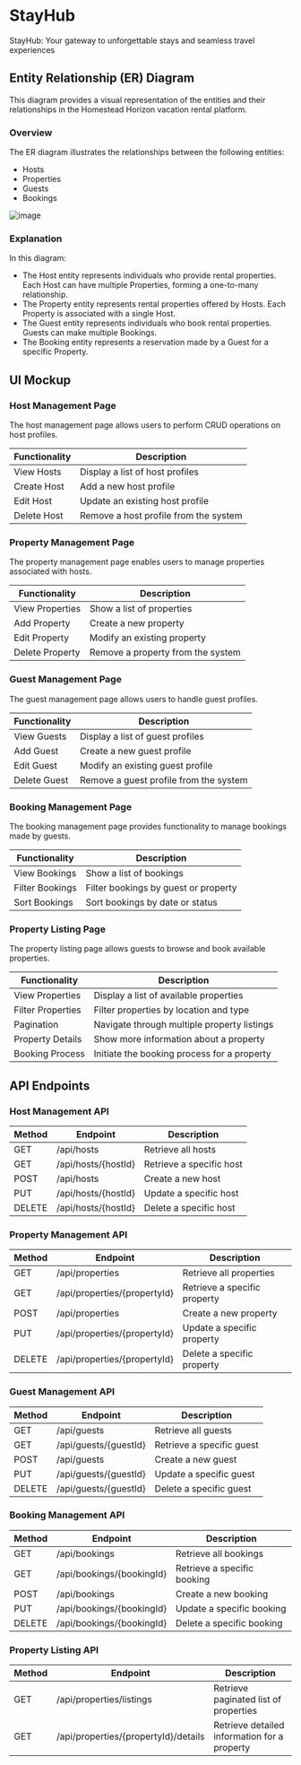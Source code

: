 # StayHub
StayHub: Your gateway to unforgettable stays and seamless travel experiences

## Entity Relationship (ER) Diagram

This diagram provides a visual representation of the entities and their relationships in the Homestead Horizon vacation rental platform.

### Overview

The ER diagram illustrates the relationships between the following entities:

- Hosts
- Properties
- Guests
- Bookings

![image](https://github.com/RiteshKumarShukla/StayHub/assets/110231091/79fb3258-c283-4838-9d47-f4cc856aa77d)

### Explanation

In this diagram:
- The Host entity represents individuals who provide rental properties. Each Host can have multiple Properties, forming a one-to-many relationship.
- The Property entity represents rental properties offered by Hosts. Each Property is associated with a single Host.
- The Guest entity represents individuals who book rental properties. Guests can make multiple Bookings.
- The Booking entity represents a reservation made by a Guest for a specific Property.


## UI Mockup

### Host Management Page

The host management page allows users to perform CRUD operations on host profiles.

| Functionality | Description |
| ------------- | ----------- |
| View Hosts | Display a list of host profiles |
| Create Host | Add a new host profile |
| Edit Host | Update an existing host profile |
| Delete Host | Remove a host profile from the system |

### Property Management Page

The property management page enables users to manage properties associated with hosts.

| Functionality | Description |
| ------------- | ----------- |
| View Properties | Show a list of properties |
| Add Property | Create a new property |
| Edit Property | Modify an existing property |
| Delete Property | Remove a property from the system |

### Guest Management Page

The guest management page allows users to handle guest profiles.

| Functionality | Description |
| ------------- | ----------- |
| View Guests | Display a list of guest profiles |
| Add Guest | Create a new guest profile |
| Edit Guest | Modify an existing guest profile |
| Delete Guest | Remove a guest profile from the system |

### Booking Management Page

The booking management page provides functionality to manage bookings made by guests.

| Functionality | Description |
| ------------- | ----------- |
| View Bookings | Show a list of bookings |
| Filter Bookings | Filter bookings by guest or property |
| Sort Bookings | Sort bookings by date or status |

### Property Listing Page

The property listing page allows guests to browse and book available properties.

| Functionality | Description |
| ------------- | ----------- |
| View Properties | Display a list of available properties |
| Filter Properties | Filter properties by location and type |
| Pagination | Navigate through multiple property listings |
| Property Details | Show more information about a property |
| Booking Process | Initiate the booking process for a property |


## API Endpoints

### Host Management API

| Method | Endpoint                | Description                      |
| ------ | ----------------------- | -------------------------------- |
| GET    | /api/hosts              | Retrieve all hosts               |
| GET    | /api/hosts/{hostId}     | Retrieve a specific host         |
| POST   | /api/hosts              | Create a new host                |
| PUT    | /api/hosts/{hostId}     | Update a specific host           |
| DELETE | /api/hosts/{hostId}     | Delete a specific host           |

### Property Management API

| Method | Endpoint                   | Description                         |
| ------ | -------------------------- | ----------------------------------- |
| GET    | /api/properties            | Retrieve all properties              |
| GET    | /api/properties/{propertyId} | Retrieve a specific property         |
| POST   | /api/properties            | Create a new property                |
| PUT    | /api/properties/{propertyId} | Update a specific property           |
| DELETE | /api/properties/{propertyId} | Delete a specific property           |

### Guest Management API

| Method | Endpoint                | Description                      |
| ------ | ----------------------- | -------------------------------- |
| GET    | /api/guests             | Retrieve all guests              |
| GET    | /api/guests/{guestId}   | Retrieve a specific guest         |
| POST   | /api/guests             | Create a new guest                |
| PUT    | /api/guests/{guestId}   | Update a specific guest           |
| DELETE | /api/guests/{guestId}   | Delete a specific guest           |

### Booking Management API

| Method | Endpoint                   | Description                         |
| ------ | -------------------------- | ----------------------------------- |
| GET    | /api/bookings              | Retrieve all bookings               |
| GET    | /api/bookings/{bookingId}  | Retrieve a specific booking          |
| POST   | /api/bookings              | Create a new booking                 |
| PUT    | /api/bookings/{bookingId}  | Update a specific booking            |
| DELETE | /api/bookings/{bookingId}  | Delete a specific booking            |

### Property Listing API

| Method | Endpoint                           | Description                                 |
| ------ | ---------------------------------- | ------------------------------------------- |
| GET    | /api/properties/listings           | Retrieve paginated list of properties        |
| GET    | /api/properties/{propertyId}/details | Retrieve detailed information for a property |
